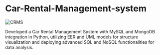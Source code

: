 # Car-Rental-Management-system

![CRMS](https://github.com/ShivaNagaJyothi-Cherukuri/Car-Rental-Management-system/assets/125705831/82553af4-7f41-4936-945a-14c596409a33)

Developed a Car Rental Management System with MySQL and MongoDB integration in Python, utilizing EER and UML models for structure visualization and deploying advanced SQL and NoSQL functionalities for data analysis.
